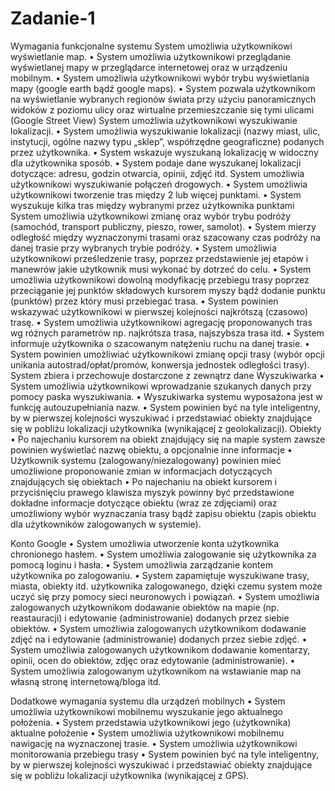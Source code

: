 Zadanie-1
=========
Wymagania funkcjonalne systemu 
System umożliwia użytkownikowi wyświetlanie map.
•	System umożliwia użytkownikowi przeglądanie wyświetlanej mapy w przeglądarce internetowej oraz w urządzeniu mobilnym.
•	System umożliwia użytkownikowi wybór trybu wyświetlania mapy (google earth bądź google maps).
•	System pozwala użytkownikom na wyświetlanie wybranych regionów świata  przy użyciu panoramicznych widoków z poziomu ulicy oraz wirtualne przemieszczanie się tymi ulicami (Google Street View)
System umożliwia użytkownikowi wyszukiwanie lokalizacji.
•	System umożliwia wyszukiwanie lokalizacji (nazwy miast, ulic, instytucji, ogólne nazwy typu „sklep”, współrzędne geograficzne) podanych przez użytkownika.
•	System wskazuje wyszukaną lokalizację w widoczny dla użytkownika sposób.
•	System podaje dane wyszukanej lokalizacji dotyczące: adresu, godzin otwarcia, opinii, zdjęć itd.
System umożliwia użytkownikowi wyszukiwanie połączeń drogowych.
•	System umożliwia użytkownikowi tworzenie tras między 2 lub więcej punktami.
•	System wyszukuje kilka tras między wybranymi przez użytkownika punktami System umożliwia użytkownikowi zmianę oraz wybór trybu podróży (samochód, transport publiczny, pieszo, rower, samolot).
•	System mierzy odległość między wyznaczonymi trasami oraz szacowany czas podróży na danej trasie przy wybranych trybie podróży.
•	System umożliwia użytkownikowi prześledzenie trasy, poprzez przedstawienie jej etapów i manewrów jakie użytkownik musi wykonać by dotrzeć do celu. 
•	System umożliwia użytkownikowi dowolną modyfikację przebiegu trasy poprzez przeciąganie jej punktów składowych kursorem myszy bądź dodanie punktu (punktów) przez który musi przebiegać trasa.
•	System powinien wskazywać użytkownikowi w pierwszej kolejności najkrótszą (czasowo) trasę.
•	System umożliwia użytkownikowi agregację proponowanych tras wg różnych parametrów np. najkrótsza trasa, najszybsza trasa itd. 
•	System informuje użytkownika o szacowanym natężeniu ruchu na danej trasie. 
•	System powinien umożliwiać użytkownikowi zmianę opcji trasy (wybór opcji unikania autostrad/opłat/promów, konwersja jednostek odległości trasy).
System zbiera i przechowuje dostarczone z zewnątrz dane 
Wyszukiwarka
•	System umożliwia użytkownikowi wprowadzanie szukanych danych przy pomocy paska wyszukiwania.
•	Wyszukiwarka systemu wyposażona jest w funkcję autouzupełniania nazw. 
•	System powinien być na tyle inteligentny, by w pierwszej kolejności wyszukiwać i przedstawiać obiekty znajdujące się w pobliżu lokalizacji użytkownika (wynikającej z geolokalizacji).
Obiekty
•	Po najechaniu kursorem na obiekt znajdujący się na mapie system zawsze powinien wyświetlać nazwę obiektu, a opcjonalnie inne informacje
•	Użytkownik systemu (zalogowany/niezalogowany) powinien mieć umożliwione proponowanie zmian w informacjach dotyczących znajdujących się obiektach
•	Po najechaniu na obiekt kursorem i przyciśnięciu prawego klawisza myszyk powinny być przedstawione dokładne informacje dotyczące obiektu (wraz ze zdjęciami) oraz umożliwiony wybór wyznaczania trasy bądź zapisu obiektu (zapis obiektu dla użytkowników zalogowanych w systemie). 

Konto Google
•	System umożliwia utworzenie konta użytkownika chronionego hasłem.
•	System umożliwia zalogowanie się użytkownika za pomocą loginu i hasła.
•	System umożliwia zarządzanie kontem użytkownika po zalogowaniu.
•	System zapamiętuje wyszukiwane trasy, miasta, obiekty itd. użytkownika zalogowanego, dzięki czemu system może uczyć się przy pomocy sieci neuronowych i powiązań.
•	System umożliwia zalogowanych użytkownikom dodawanie obiektów na mapie (np. reastauracji) i edytowanie (administrowanie) dodanych przez siebie obiektów. 
•	System umożliwia zalogowanych użytkownikom dodawanie zdjęć na i edytowanie (administrowanie) dodanych przez siebie zdjęć. 
•	System umożliwia zalogowanych użytkownikom dodawanie komentarzy, opinii, ocen do obiektów, zdjęc oraz edytowanie (administrowanie).
•	System umożliwia zalogowanym użytkownikom na wstawianie map na własną stronę internetową/bloga itd.

Dodatkowe wymagania systemu dla urządzeń mobilnych
•	System umożliwia użytkownikowi mobilnemu wyszukanie jego aktualnego położenia.
•	System przedstawia użytkownikowi jego (użytkownika) aktualne położenie
•	System umożliwia użytkownikowi mobilnemu nawigację na wyznaczonej trasie.
•	System umożliwia użytkownikowi monitorowania przebiegu trasy
•	System powinien być na tyle inteligentny, by w pierwszej kolejności wyszukiwać i przedstawiać obiekty znajdujące się w pobliżu lokalizacji użytkownika (wynikającej z GPS).


